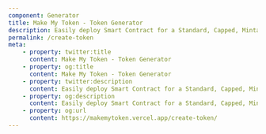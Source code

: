 ```yaml
---
component: Generator
title: Make My Token - Token Generator
description: Easily deploy Smart Contract for a Standard, Capped, Mintable, Burnable Token. Token Generator is the easiest and fastest way to create your own token on the supported networks. No coding skills are required.
permalink: /create-token
meta:
    - property: twitter:title
      content: Make My Token - Token Generator
    - property: og:title
      content: Make My Token - Token Generator
    - property: twitter:description
      content: Easily deploy Smart Contract for a Standard, Capped, Mintable, Burnable Token. Token Generator is the easiest and fastest way to create your own token on the supported networks. No coding skills are required.
    - property: og:description
      content: Easily deploy Smart Contract for a Standard, Capped, Mintable, Burnable Token. Token Generator is the easiest and fastest way to create your own token on the supported networks. No coding skills are required.
    - property: og:url
      content: https://makemytoken.vercel.app/create-token/
---
```

